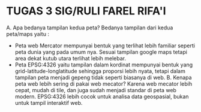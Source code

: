 # TUGAS 3 SIG/RULI FAREL RIFA'I
A. Apa bedanya tampilan kedua peta?
  Bedanya tampilan dari kedua peta/maps yaitu :
  - Peta web Mercator mempunyai bentuk yang terlihat lebih familiar seperti peta dunia yang pada umum nya. Sesuai tampilan google maps tetapi area dekat kutub utara terlihat lebih melebar.
  - Peta EPSG:4326 yaitu tampilan dalam kordinat mempunyai bentuk yang grid-latitude-longlatitude sehingga proporsi lebih nyata, tetapi dalam tampilan peta menjadi gepeng tidak seperti biasanya di web.
B. Kenapa peta web lebih sering di pakai web mecator?
Karena web mecator lebih cepat, mudah di tile, dan juga sudah menjadi standar di peta web modern. EPSG:4326 lebih cocok untuk analisa data geospasial, bukan untuk tampil interaktif web.
